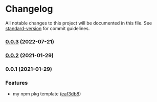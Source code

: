 # Changelog

All notable changes to this project will be documented in this file. See [standard-version](https://github.com/conventional-changelog/standard-version) for commit guidelines.

### [0.0.3](https://github.com/izayl/template-typescript-npm-package/compare/v0.0.2...v0.0.3) (2022-07-21)

### [0.0.2](https://github.com/izayl/template-typescript-npm-package/compare/v0.0.1...v0.0.2) (2021-01-29)

### 0.0.1 (2021-01-29)


### Features

* my npm pkg template ([eaf3db8](https://github.com/izayl/template-typescript-npm-package/commit/eaf3db8d468212b884ca58f31d7d610b9799ae6b))
